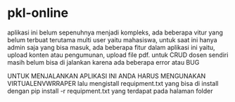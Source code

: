 # pkl-online

aplikasi ini belum sepenuhnya menjadi kompleks, ada beberapa vitur yang belum terbuat terutama multi user yaitu mahasiswa, 
untuk saat ini hanya admin saja yang bisa masuk, ada beberapa fitur dalam aplikasi ini yaitu, upload konten atau pengumunan,
upload file pdf. untuk CRUD dosen sendiri masih belum bisa di jalankan karena ada beberapa error atau BUG

UNTUK MENJALANKAN APLIKASI INI ANDA HARUS MENGUNAKAN VIRTUALENVWRRAPER lalu mengistall requipment.txt yang bisa di install
dengan pip install -r requipment.txt yang terdapat pada halaman folder
